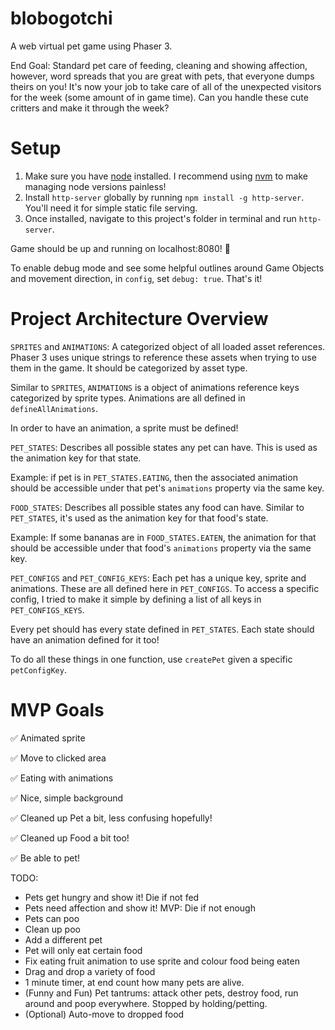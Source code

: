 # blobogotchi

A web virtual pet game using Phaser 3.

End Goal:
Standard pet care of feeding, cleaning and showing affection, however, word spreads that you are great with pets, that everyone dumps theirs on you! It's
now your job to take care of all of the unexpected visitors for the week (some amount of in game time). Can you handle these cute critters and make it through the week?

# Setup

1. Make sure you have [node](https://nodejs.org/en/) installed. I recommend using [nvm](https://github.com/nvm-sh/nvm) to make managing node versions painless!
2. Install `http-server` globally by running `npm install -g http-server`. You'll need it for simple static file serving.
3. Once installed, navigate to this project's folder in terminal and run `http-server`.

Game should be up and running on localhost:8080! 🎉

To enable debug mode and see some helpful outlines around Game Objects and movement direction, in `config`, set `debug: true`. That's it!

# Project Architecture Overview

`SPRITES` and `ANIMATIONS`:
A categorized object of all loaded asset references. Phaser 3 uses unique strings to reference these assets when trying to use them in the game. It should be categorized by asset type.

Similar to `SPRITES`, `ANIMATIONS` is a object of animations reference keys categorized by sprite types. Animations are all defined in `defineAllAnimations`.

In order to have an animation, a sprite must be defined!

`PET_STATES`:
Describes all possible states any pet can have. This is used as the animation key for that state.

Example: if pet is in `PET_STATES.EATING`, then the associated animation should be accessible under that pet's `animations` property via the same key.

`FOOD_STATES`:
Describes all possible states any food can have. Similar to `PET_STATES`, it's used as the animation key for that food's state.

Example: If some bananas are in `FOOD_STATES.EATEN`, the animation for that should be accessible under that food's `animations` property via the same key.

`PET_CONFIGS` and `PET_CONFIG_KEYS`:
Each pet has a unique key, sprite and animations. These are all defined here in `PET_CONFIGS`. To access a specific config, I tried to make it simple by defining a list of all keys in `PET_CONFIGS_KEYS`.

Every pet should has every state defined in `PET_STATES`. Each state should have an animation defined for it too!

To do all these things in one function, use `createPet` given a specific `petConfigKey`.

# MVP Goals

✅ Animated sprite

✅ Move to clicked area

✅ Eating with animations

✅ Nice, simple background

✅ Cleaned up Pet a bit, less confusing hopefully!

✅ Cleaned up Food a bit too!

✅ Be able to pet!

TODO:

- Pets get hungry and show it! Die if not fed
- Pets need affection and show it! MVP: Die if not enough
- Pets can poo
- Clean up poo
- Add a different pet
- Pet will only eat certain food
- Fix eating fruit animation to use sprite and colour food being eaten
- Drag and drop a variety of food
- 1 minute timer, at end count how many pets are alive.
- (Funny and Fun) Pet tantrums: attack other pets, destroy food, run around and poop everywhere. Stopped by holding/petting.
- (Optional) Auto-move to dropped food
